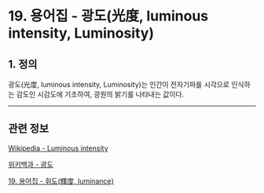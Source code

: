 # 19. 용어집 - 광도(光度, luminous intensity, Luminosity)

## 1. 정의
광도(光度, luminous intensity, Luminosity)는 인간이 전자기파를 시각으로 인식하는 감도인 시감도에 기초하여, 광원의 밝기를 나타내는 값이다.

*** 

## 관련 정보

[Wikipedia - Luminous intensity](https://en.wikipedia.org/wiki/Luminous_intensity)

[위키백과 - 광도](https://ko.wikipedia.org/wiki/%EA%B4%91%EB%8F%84)

[19. 용어집 - 휘도(輝度, luminance)](./19-glossaryx-luminance.md)